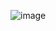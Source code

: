 
![image](https://github.com/ilrexho2011/Project-EULER-Possible-Solutions-Problems-101_to_200/assets/61479363/92f3c760-96f2-4a64-ae3c-07ebed5bec2e)
